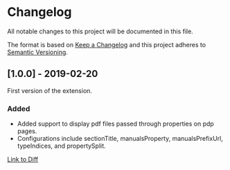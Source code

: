 # Changelog

All notable changes to this project will be documented in this file.

The format is based on [Keep a Changelog](http://keepachangelog.com/) and this project adheres to [Semantic Versioning](http://semver.org/).

## [1.0.0] - 2019-02-20
First version of the extension.
### Added
- Added support to display pdf files passed through properties on pdp pages.
- Configurations include sectionTitle, manualsProperty, manualsPrefixUrl, typeIndices, and propertySplit.

[Link to Diff](https://github.com/shopgate-professional-services/ext-pdp-manual-section/compare/v0.0.1...v1.0.0)